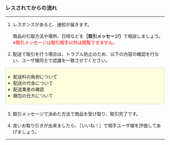 <h3>レスされてからの流れ</h3>
<hr>

<ol>
<li>レスポンスがあると、通知が届きます。<br>
<br>
商品の引取方法や場所、日時などを<strong>［取引メッセージ］</strong>で相談しましょう。<br>
<font color="ff0000">※取引メッセージは取引相手以外は閲覧できません。</font></li>
<br>
<li>配送で取引を行う場合は、トラブル防止のため、以下の内容の確認を行ない、ユーザ様同士で認識を一致させてください。</li>
</ol>
<div style="padding: 3px 15px 3px 0px; margin-bottom: 20px; border: 1px solid #dcdcdc; background-color: #ffffe0;">
<ul>
<li>配送料の負担について</li>
<li>配送の代金について</li>
<li>配送業者の確認</li>
<li>梱包の仕方について</li>
</ul>
</div>
<ol start="3">
<li>取引メッセージで決めた方法で商品を受け取り、取引完了です。</li>
<br>
<li>良いお取り引きが出来ましたら、［いいね！］で相手ユーザ様を評価してあげましょう。</li>
</ol>

<hr>